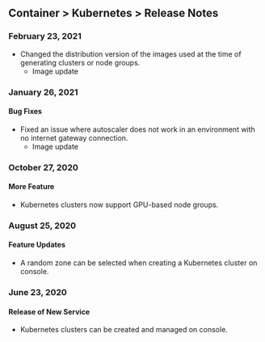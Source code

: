 ## Container > Kubernetes > Release Notes

### February 23, 2021
* Changed the distribution version of the images used at the time of generating clusters or node groups.
  * Image update

### January 26, 2021
#### Bug Fixes

* Fixed an issue where autoscaler does not work in an environment with no internet gateway connection.
  * Image update

### October 27, 2020
#### More Feature
* Kubernetes clusters now support GPU-based node groups.

### August 25, 2020
#### Feature Updates
* A random zone can be selected when creating a Kubernetes cluster on console.

### June 23, 2020
#### Release of New Service 
* Kubernetes clusters can be created and managed on console. 
